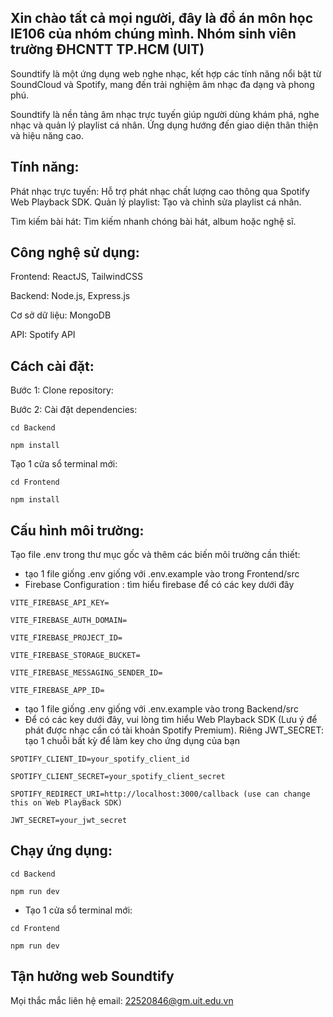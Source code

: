 Xin chào tất cả mọi người, đây là đồ án môn học IE106 của nhóm chúng mình. Nhóm sinh viên trường ĐHCNTT TP.HCM (UIT)
-
Soundtify là một ứng dụng web nghe nhạc, kết hợp các tính năng nổi bật từ SoundCloud và Spotify, mang đến trải nghiệm âm nhạc đa dạng và phong phú.

Soundtify là nền tảng âm nhạc trực tuyến giúp người dùng khám phá, nghe nhạc và quản lý playlist cá nhân. Ứng dụng hướng đến giao diện thân thiện và hiệu năng cao.

Tính năng:
-
Phát nhạc trực tuyến: Hỗ trợ phát nhạc chất lượng cao thông qua Spotify Web Playback SDK.
Quản lý playlist: Tạo và chỉnh sửa playlist cá nhân.

Tìm kiếm bài hát: Tìm kiếm nhanh chóng bài hát, album hoặc nghệ sĩ.

Công nghệ sử dụng:
-
Frontend: ReactJS, TailwindCSS

Backend: Node.js, Express.js

Cơ sở dữ liệu: MongoDB

API: Spotify API

Cách cài đặt:
-
Bước 1: Clone repository:

Bước 2: Cài đặt dependencies:

`cd Backend`

`npm install`

Tạo 1 cửa sổ terminal mới:

`cd Frontend`

`npm install`

Cấu hình môi trường:
-
Tạo file .env trong thư mục gốc và thêm các biến môi trường cần thiết:

+ tạo 1 file giống .env giống với .env.example vào trong Frontend/src
+ Firebase Configuration : tìm hiểu firebase để có các key dưới đây
```
VITE_FIREBASE_API_KEY=

VITE_FIREBASE_AUTH_DOMAIN=

VITE_FIREBASE_PROJECT_ID=

VITE_FIREBASE_STORAGE_BUCKET=

VITE_FIREBASE_MESSAGING_SENDER_ID=

VITE_FIREBASE_APP_ID=
```
+ tạo 1 file giống .env giống với .env.example vào trong Backend/src
+ Để có các key dưới đây, vui lòng tìm hiểu Web Playback SDK (Lưu ý để phát được nhạc cần có tài khoản Spotify Premium). Riêng JWT_SECRET: tạo 1 chuỗi bất kỳ để làm key cho ứng dụng của bạn
```
SPOTIFY_CLIENT_ID=your_spotify_client_id 

SPOTIFY_CLIENT_SECRET=your_spotify_client_secret

SPOTIFY_REDIRECT_URI=http://localhost:3000/callback (use can change this on Web PlayBack SDK)

JWT_SECRET=your_jwt_secret
```
Chạy ứng dụng:
-
`cd Backend`

`npm run dev`

+ Tạo 1 cửa sổ terminal mới:

`cd Frontend`

`npm run dev`

Tận hưởng web Soundtify
-
Mọi thắc mắc liên hệ email: 22520846@gm.uit.edu.vn
